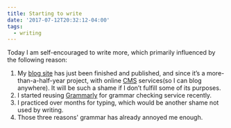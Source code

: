 ```yaml
---
title: Starting to write
date: '2017-07-12T20:32:12-04:00'
tags:
  - writing
---
```


Today I am self-encouraged to write more, which primarily influenced by the following reason:

1. My [blog site](songwang.io) has just been finished and published, and since it’s a more-than-a-half-year project, with online [CMS](https://www.netlifycms.org/) services(so I can blog anywhere). It will be such a shame if I don’t fulfill some of its purposes.
2. I started reusing [Grammarly](www.grammarly.com/‎) for grammar checking service recently.
3. I practiced over months for typing, which would be another shame not used by writing.
4. Those three reasons' grammar has already annoyed me enough.
